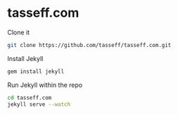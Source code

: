 # tasseff.com

Clone it

```sh
git clone https://github.com/tasseff/tasseff.com.git
```

Install Jekyll

```sh
gem install jekyll
```

Run Jekyll within the repo

```sh
cd tasseff.com
jekyll serve --watch
```
